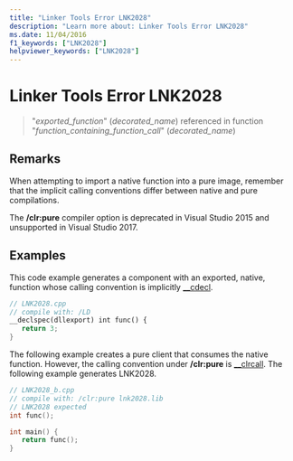```yaml
---
title: "Linker Tools Error LNK2028"
description: "Learn more about: Linker Tools Error LNK2028"
ms.date: 11/04/2016
f1_keywords: ["LNK2028"]
helpviewer_keywords: ["LNK2028"]
---
```

# Linker Tools Error LNK2028

> "*exported_function*" (*decorated_name*) referenced in function "*function_containing_function_call*" (*decorated_name*)

## Remarks

When attempting to import a native function into a pure image, remember that the implicit calling conventions differ between native and pure compilations.

The **/clr:pure** compiler option is deprecated in Visual Studio 2015 and unsupported in Visual Studio 2017.

## Examples

This code example generates a component with an exported, native, function whose calling convention is implicitly [__cdecl](../../cpp/cdecl.md).

```cpp
// LNK2028.cpp
// compile with: /LD
__declspec(dllexport) int func() {
   return 3;
}
```

The following example creates a pure client that consumes the native function. However, the calling convention under **/clr:pure** is [__clrcall](../../cpp/clrcall.md). The following example generates LNK2028.

```cpp
// LNK2028_b.cpp
// compile with: /clr:pure lnk2028.lib
// LNK2028 expected
int func();

int main() {
   return func();
}
```
